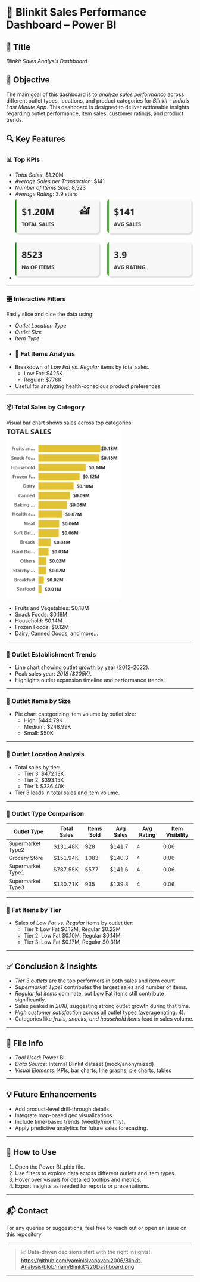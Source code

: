 # 🛒 Blinkit Sales Performance Dashboard – Power BI

## 📌 Title  
*Blinkit Sales Analysis Dashboard*

## 🧾 Objective  
The main goal of this dashboard is to *analyze sales performance* across different outlet types, locations, and product categories for *Blinkit – India’s Last Minute App*. This dashboard is designed to deliver actionable insights regarding outlet performance, item sales, customer ratings, and product trends.

## 🔍 Key Features

### 📊 Top KPIs
- *Total Sales*: $1.20M
- *Average Sales per Transaction*: $141
- *Number of Items Sold*: 8,523
- *Average Rating*: 3.9 stars
- ![image alt](https://github.com/yaminisivapavani2006/Blinkit-Analysis/blob/main/Sales.png)

---

### 🎛 Interactive Filters
Easily slice and dice the data using:
- *Outlet Location Type*
- *Outlet Size*
- *Item Type*
- ### 🍏 Fat Items Analysis
- Breakdown of *Low Fat vs. Regular* items by total sales.
  - Low Fat: $425K
  - Regular: $776K
- Useful for analyzing health-conscious product preferences.

---

### 📦 Total Sales by Category
Visual bar chart shows sales across top categories:
 ![image_alt](https://github.com/yaminisivapavani2006/Blinkit-Analysis/blob/main/Total%20Sales.png)
- Fruits and Vegetables: $0.18M
- Snack Foods: $0.18M                                        
- Household: $0.14M
- Frozen Foods: $0.12M
- Dairy, Canned Goods, and more…

---
### 📅 Outlet Establishment Trends
- Line chart showing outlet growth by year (2012–2022).
- Peak sales year: *2018 ($205K)*.
- Highlights outlet expansion timeline and performance trends.

---

### 🏬 Outlet Items by Size
- Pie chart categorizing item volume by outlet size:
  - High: $444.79K
  - Medium: $248.99K
  - Small: $50K

---

### 📍 Outlet Location Analysis
- Total sales by tier:
  - Tier 3: $472.13K
  - Tier 2: $393.15K
  - Tier 1: $336.40K
- Tier 3 leads in total sales and item volume.

---

### 🧾 Outlet Type Comparison

| Outlet Type         | Total Sales | Items Sold | Avg Sales | Avg Rating | Item Visibility |
|---------------------|-------------|------------|-----------|-------------|------------------|
| Supermarket Type2   | $131.48K    | 928        | $141.7    | 4           | 0.06             |
| Grocery Store       | $151.94K    | 1083       | $140.3    | 4           | 0.06             |
| Supermarket Type1   | $787.55K    | 5577       | $141.6    | 4           | 0.06             |
| Supermarket Type3   | $130.71K    | 935        | $139.8    | 4           | 0.06             |

---

### 🧁 Fat Items by Tier
- Sales of *Low Fat vs. Regular* items by outlet tier:
  - Tier 1: Low Fat $0.12M, Regular $0.22M
  - Tier 2: Low Fat $0.10M, Regular $0.14M
  - Tier 3: Low Fat $0.17M, Regular $0.31M

---

## ✅ Conclusion & Insights
- *Tier 3 outlets* are the top performers in both sales and item count.
- *Supermarket Type1* contributes the largest sales and number of items.
- *Regular fat items* dominate, but Low Fat items still contribute significantly.
- Sales peaked in *2018*, suggesting strong outlet growth during that time.
- *High customer satisfaction* across all outlet types (average rating: 4).
- Categories like *fruits, snacks, and household items* lead in sales volume.

---

## 📂 File Info
- *Tool Used*: Power BI
- *Data Source*: Internal Blinkit dataset (mock/anonymized)
- *Visual Elements*: KPIs, bar charts, line graphs, pie charts, tables

---

## 💡 Future Enhancements
- Add product-level drill-through details.
- Integrate map-based geo visualizations.
- Include time-based trends (weekly/monthly).
- Apply predictive analytics for future sales forecasting.

---

## 📎 How to Use
1. Open the Power BI .pbix file.
2. Use filters to explore data across different outlets and item types.
3. Hover over visuals for detailed tooltips and metrics.
4. Export insights as needed for reports or presentations.

---

## 📬 Contact
For any queries or suggestions, feel free to reach out or open an issue on this repository.

---

> 📈 Data-driven decisions start with the right insights!
> https://github.com/yaminisivapavani2006/Blinkit-Analysis/blob/main/Blinkit%20Dashboard.png












---










